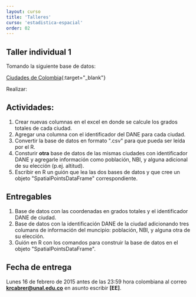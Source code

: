 ```yaml
---
layout: curso
title: 'Talleres'
curso: 'estadistica-espacial'
order: 02
---
```


## Taller individual 1

Tomando la siguiente base de datos:

[Ciudades de Colombia](/estadistica-espacial/datos/CiudadesDeColombia.xlsx){:target="_blank"}

Realizar:

## Actividades:

1. Crear nuevas columnas en el excel en donde se calcule los grados totales de cada ciudad.
2. Agregar una columna con el identificador del DANE para cada ciudad.
2. Convertir la base de datos en formato ".csv" para que pueda ser leída por el R.
3. Consturir **otra** base de datos de las mismas ciudades con identificador DANE y
   agregarle información como población, NBI, y alguna adicional de su elección (p.ej. altitud).
4. Escribir en R un guión que lea las dos bases de datos y que cree un objeto "SpatialPointsDataFrame" correspondiente.

## Entregables

1. Base de datos con las coordenadas en grados totales y el identificador DANE de ciudad.
2. Base de datos con la identificación DANE de la ciudad adicionando tres columans de información del muncipio: población, NBI, y alguna otra de su elección.
3. Guión en R con los comandos para construir la base de datos en el objeto "SpatialPointsDataFrame".

## Fecha de entrega

Lunes 16 de febrero de 2015 antes de las 23:59 hora colombiana al correo **krcabrer@unal.edu.co** en asunto escribir **[EE]**.
